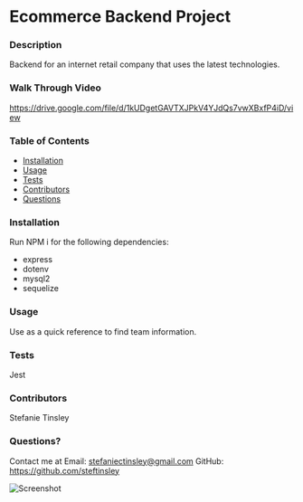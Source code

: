 # Ecommerce Backend Project
  
    
  ### Description
  Backend for an internet retail company that uses the latest technologies.
  
  ### Walk Through Video 
https://drive.google.com/file/d/1kUDgetGAVTXJPkV4YJdQs7vwXBxfP4iD/view
  
  
  ### Table of Contents 
  - [Installation](#installation)
  - [Usage](#usage)
  - [Tests](#tests)
  - [Contributors](#contributors)
  - [Questions](#questions)

  ### Installation
Run NPM i for the following dependencies: 
*  express
*  dotenv
*  mysql2
*  sequelize
  
  ### Usage
  Use as a quick reference to find team information. 
 

  ### Tests
  Jest

  ### Contributors
  Stefanie Tinsley

  ### Questions?
  Contact me at 
  Email: stefaniectinsley@gmail.com
  GitHub: https://github.com/steftinsley
  
  ![Screenshot](https://github.com/steftinsley/team-profile-generator/blob/main/src/screenshot_.JPG)